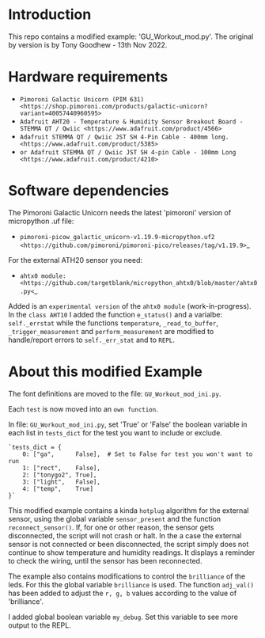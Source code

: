 Introduction
============

This repo contains a modified example: 'GU_Workout_mod.py'.
The original by version is by Tony Goodhew - 13th Nov 2022.


Hardware requirements
=====================

- `Pimoroni Galactic Unicorn (PIM 631) <https://shop.pimoroni.com/products/galactic-unicorn?variant=40057440960595>`
- `Adafruit AHT20 - Temperature & Humidity Sensor Breakout Board - STEMMA QT / Qwiic <https://www.adafruit.com/product/4566>`
- `Adafruit STEMMA QT / Qwiic JST SH 4-Pin Cable - 400mm long. <https://www.adafruit.com/product/5385>`
- `or Adafruit STEMMA QT / Qwiic JST SH 4-pin Cable - 100mm Long <https://www.adafruit.com/product/4210>`


Software dependencies
=============
The Pimoroni Galactic Unicorn needs the latest 'pimoroni' version of micropython .uf file:

* `pimoroni-picow_galactic_unicorn-v1.19.9-micropython.uf2 <https://github.com/pimoroni/pimoroni-pico/releases/tag/v1.19.9>`_

For the external ATH20 sensor you need:

* `ahtx0 module: <https://github.com/targetblank/micropython_ahtx0/blob/master/ahtx0.py<`_

Added is an `experimental version` of the `ahtx0 module` (work-in-progress). 
In the `class AHT10` I added the function `e_status()` and a varialbe: `self._errstat`
while the functions `temperature`, `_read_to_buffer`, `_trigger_measurement` and `perform_measurement` are modified
to handle/report errors to `self._err_stat` and to `REPL`.

About this modified Example
===========================

The font definitions are moved to the file: `GU_Workout_mod_ini.py`.

Each `test` is now moved into an `own function`. 

In file: `GU_Workout_mod_ini.py`, set 'True' or 'False' the boolean variable in each list in `tests_dict` for the test you want to
include or exclude.

    `tests_dict = {
        0: ["ga",      False],  # Set to False for test you won't want to run
        1: ["rect",    False],
        2: ["tonygo2", True],
        3: ["light",   False],
        4: ["temp",    True]
    }`

This modified example contains a kinda `hotplug` algorithm for the external sensor,
using the global variable `sensor_present` and the function `reconnect_sensor()`. If, for one or other reason, the sensor gets disconnected, the script will not crash or halt. In the a case the external sensor is not connected or been disconnected, the script simply does not continue to show temperature and humidity readings. It displays a reminder to check the wiring, until the sensor has been reconnected.

The example also contains modifications to control the `brilliance` of the leds.
For this the global variable `brilliance` is used. The function `adj_val()` has been added to adjust the `r, g, b` values according to the value of 'brilliance'.

I added global boolean variable `my_debug`. Set this variable to see more output to the REPL.

